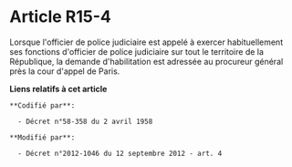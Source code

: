 # Article R15-4

Lorsque l'officier de police judiciaire est appelé à exercer habituellement ses fonctions d'officier de police judiciaire sur
tout le territoire de la République, la demande d'habilitation est adressée au procureur général près la cour d'appel de
Paris.

**Liens relatifs à cet article**

	**Codifié par**:

	  - Décret n°58-358 du 2 avril 1958

	**Modifié par**:

	  - Décret n°2012-1046 du 12 septembre 2012 - art. 4
